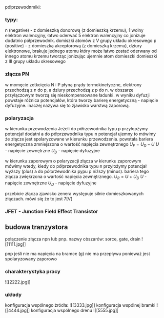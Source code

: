 półprzewodnmiki:
### typy: 
n (negative) - z domieszką donorową (z domieszką krzemu), 1 wolny elektron walencyjny, łatwo oderwać 5 elektron walencyjny co jonizuje dodatnio półprzewodnik.
domiszki atomów z V grupy układu okresowego
p (positive) - z domieszką akceptorową (z domieszką krzemu), dziury elektronowe, brakuje jednego atomu który może łatwo zostać oderwany od innego atomu krzemu tworząc jonizując ujemnie atom domieszki
domieszki z III grupy układu okresowego 

### złącza PN 
w momęcie zetkcięcia N i P płyną prądy termokinetyczne, elektrony przechodzą z n do p, a dziury przechodzą z p do n. w obszarze przyłączowym tworzą się nieskompensowane ładunki. w wyniku dyfuzji powstaje różnica potencjałów, która tworzy barierę energetyczną - napięcie dyfuzyjne. inaczej nazywa się to zjawisko warstwą zaporową. 

### polaryzacja 
w kierunku przewodzenia
Jeżeli do półrzewodnika typu p przyłopżymy potencjał dodatni a do półprzewodnika typu n potencjał ujemny to mówimy że złącze jest spolaryzowane w kierunku przewodzenia. powstała bariera energetyczna zmniejszona o wartość napięcia zewnętrznego
$U_F=U_D-U$
$U$ - napięcie zewnętrzne
$U_D$ - napięcie dyfuzyjne

w kierunku zaporowym
o polaryzacji złącza w kierunku zaporowym mówimy wtedy, kiedy do półprzewodnika typu n przyłożymy potencjał wyższy (plus) a do półprzewodnika pypu p niższy (minus). bariera tego złącza zwiękrzona o wartość napięcia zewnętrznego.
$U_R=U+U_D$
$U$ - napięcie zewnętrzne
$U_D$ - napięcie dyfuzyjne

przebicie złącza
zjawisko zenera występuje silnie domieszkowanych złączach. mówi się że to jest 7[V]


### JFET - Junction Field Effect Transistor
## budowa tranzystora
połączenie złącza npn lub pnp. nazwy obszarów: sorce, gate, drain 
![[1111.jpg]]
 
pnp jeśli nie ma napięcia na bramce (g) nie ma przepływu ponieważ jest spolaryzowany zaporowo

### charakterystyka pracy 
![[2222.jpg]]


### układy
konfiguracja wspólnego żródła: 
![[3333.jpg]]
konfiguracja wspólnej bramki 
![[4444.jpg]]
konfiguracja wspólnego drenu
![[5555.jpg]]
